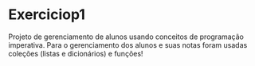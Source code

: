 # Exerciciop1
Projeto de gerenciamento de alunos usando conceitos de programação imperativa.
Para o gerenciamento dos alunos e suas notas foram usadas coleções (listas e dicionários) e funções!
